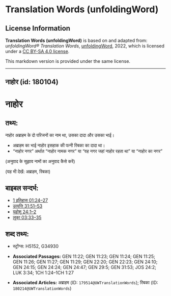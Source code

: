 # Translation Words (unfoldingWord)

## License Information

**Translation Words (unfoldingWord)** is based on and adapted from: _unfoldingWord® Translation Words_, [unfoldingWord](https://unfoldingword.org/utw), 2022, which is licensed under a [CC BY-SA 4.0 license](https://creativecommons.org/licenses/by-sa/4.0/legalcode.en).

This markdown version is provided under the same license.



--------------------------------

## नाहोर (id: 180104)

नाहोर
=====

तथ्य:
-----

नाहोर अब्राहम के दो परिजनों का नाम था, उसका दादा और उसका भाई।

* अब्राहम का भाई नाहोर इसहाक की पत्नी रिबका का दादा था।
* “नाहोर नगर” अर्थात “नाहोर नामक नगर” या “वह नगर जहां नाहोर रहता था” या “नाहोर का नगर”

(अनुवाद के सुझाव नामों का अनुवाद कैसे करें)

(यह भी देखें: अब्राहम, रिबका)

बाइबल सन्दर्भ:
--------------

* [1 इतिहास 01:24–27](https://ref.ly/1Chr0:0)
* [उत्पत्ति 31:51–53](https://ref.ly/Gen31:51-Gen31:53)
* [यहोशू 24:1–2](https://ref.ly/Josh24:1-Josh24:2)
* [लूका 03:33–35](https://ref.ly/Luke3:33-Luke3:35)

शब्द तथ्य:
----------

* स्ट्रोंग्स: H5152, G34930

* **Associated Passages:** GEN 11:22; GEN 11:23; GEN 11:24; GEN 11:25; GEN 11:26; GEN 11:27; GEN 11:29; GEN 22:20; GEN 22:23; GEN 24:10; GEN 24:15; GEN 24:24; GEN 24:47; GEN 29:5; GEN 31:53; JOS 24:2; LUK 3:34; 1CH 1:24–1CH 1:27
* **Associated Articles:** अब्राहम (ID: `179514@UWTranslationWords`); रिबका (ID: `180214@UWTranslationWords`)

